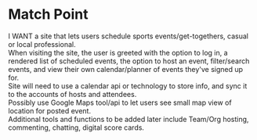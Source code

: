 # Match Point
I WANT a site that lets users schedule sports events/get-togethers, casual or local professional.<br />
When visiting the site, the user is greeted with the option to log in, a rendered list of scheduled events, the option to host an event, filter/search events, and view their own calendar/planner of events they've signed up for.<br />
Site will need to use a calendar api or technology to store info, and sync it to the accounts of hosts and attendees.<br />
Possibly use Google Maps tool/api to let users see small map view of location for posted event.<br />
Additional tools and functions to be added later include Team/Org hosting, commenting, chatting, digital score cards.<br />